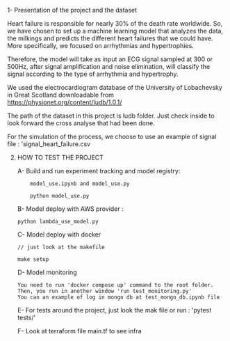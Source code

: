  1- Presentation of the project and the dataset

 Heart failure is responsible for nearly 30% of the death rate worldwide. So, we have chosen to set up a machine learning model that analyzes the data, the milkings and predicts the different heart failures that we could have. More specifically, we focused on arrhythmias and hypertrophies.

 Therefore, the model will take as input an ECG signal sampled at 300 or 500Hz, after signal amplification and noise elimination, will classify the signal according to the type of arrhythmia and hypertrophy.

 We used the electrocardiogram database of the University of Lobachevsky in Great Scotland downloadable from https://physionet.org/content/ludb/1.0.1/

 The path of the dataset in this project is ludb folder. Just check inside to look forward the cross analyse that had been done.

 For the simulation of the process, we choose to use an example of signal file : 'signal_heart_failure.csv

 2. HOW TO TEST THE PROJECT

    A- Build and run experiment tracking and model registry:

            model_use.ipynb and model_use.py

            python model_use.py

    B- Model deploy with AWS provider :

        python lambda_use_model.py

    C- Model deploy with docker

        // just look at the makefile

        make setup

    D- Model monitoring

        You need to run 'docker compose up' command to the root folder.
        Then, you run in another window 'run test_monitoring.py'
        You can an example of log in mongo db at test_mongo_db.ipynb file

    E- For tests around the project, just look the mak file or run :
    'pytest tests/'

    F- Look at terraform file main.tf to see infra
